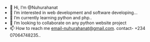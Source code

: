 - 👋 Hi, I’m @Nuhurahanat
- 👀 I’m interested in web development and software developing...
- 🌱 I’m currently learning python and php..
- 💞️ I’m looking to collaborate on any python website project
- 📫 How to reach me email-nuhurahanat@gmail.com. contact- +234 07064748235..

<!---
Nuhurahanat/Nuhurahanat is a ✨ special ✨ repository because its `README.md` (this file) appears on your GitHub profile.
You can click the Preview link to take a look at your changes.
--->
